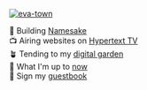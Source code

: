 [![eva-town](https://github.com/evadecker/evadecker/assets/4117920/5e80baac-536f-48a1-9c99-4c2eca13837c)](https://eva.town)

🐌 Building [Namesake](https://github.com/namesakefyi/namesake)  
📺 Airing websites on [Hypertext TV](https://hypertext.tv)  
🪴 Tending to my [digital garden](https://eva.town/garden)  
🤸 What I'm up to [now](https://eva.town/now)  
💌 Sign my [guestbook](https://eva.town/guestbook)
